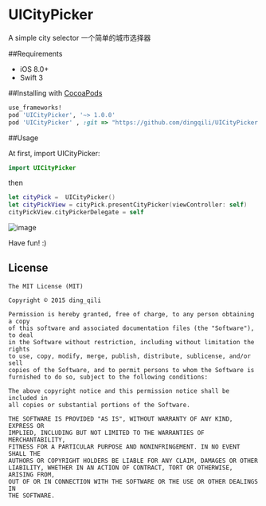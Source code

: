 # UICityPicker

A simple city selector
一个简单的城市选择器


##Requirements

- iOS 8.0+
- Swift 3

##Installing with [CocoaPods](https://cocoapods.org)

```ruby
use_frameworks!
pod 'UICityPicker', '~> 1.0.0'
pod 'UICityPicker' , :git => "https://github.com/dingqili/UICityPicker.git", :tag => "1.0.0"
```

##Usage

At first, import UICityPicker:

```swift
import UICityPicker
```

then

```swift
let cityPick =  UICityPicker()
let cityPickView = cityPick.presentCityPicker(viewController: self)
cityPickView.cityPickerDelegate = self
```

![image](https://github.com/dingqili/UICityPicker/blob/master/Screenshots/thumb_IMG_0575_1024.jpg)


Have fun! :)



## License

	The MIT License (MIT)

	Copyright © 2015 ding_qili

	Permission is hereby granted, free of charge, to any person obtaining a copy
	of this software and associated documentation files (the "Software"), to deal
	in the Software without restriction, including without limitation the rights
	to use, copy, modify, merge, publish, distribute, sublicense, and/or sell
	copies of the Software, and to permit persons to whom the Software is
	furnished to do so, subject to the following conditions:

	The above copyright notice and this permission notice shall be included in
	all copies or substantial portions of the Software.

	THE SOFTWARE IS PROVIDED "AS IS", WITHOUT WARRANTY OF ANY KIND, EXPRESS OR
	IMPLIED, INCLUDING BUT NOT LIMITED TO THE WARRANTIES OF MERCHANTABILITY,
	FITNESS FOR A PARTICULAR PURPOSE AND NONINFRINGEMENT. IN NO EVENT SHALL THE
	AUTHORS OR COPYRIGHT HOLDERS BE LIABLE FOR ANY CLAIM, DAMAGES OR OTHER
	LIABILITY, WHETHER IN AN ACTION OF CONTRACT, TORT OR OTHERWISE, ARISING FROM,
	OUT OF OR IN CONNECTION WITH THE SOFTWARE OR THE USE OR OTHER DEALINGS IN
	THE SOFTWARE.

